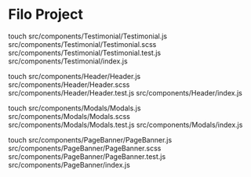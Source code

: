 # Filo Project

touch src/components/Testimonial/Testimonial.js src/components/Testimonial/Testimonial.scss src/components/Testimonial/Testimonial.test.js src/components/Testimonial/index.js

touch src/components/Header/Header.js src/components/Header/Header.scss src/components/Header/Header.test.js src/components/Header/index.js

touch src/components/Modals/Modals.js src/components/Modals/Modals.scss src/components/Modals/Modals.test.js src/components/Modals/index.js

touch src/components/PageBanner/PageBanner.js src/components/PageBanner/PageBanner.scss src/components/PageBanner/PageBanner.test.js src/components/PageBanner/index.js